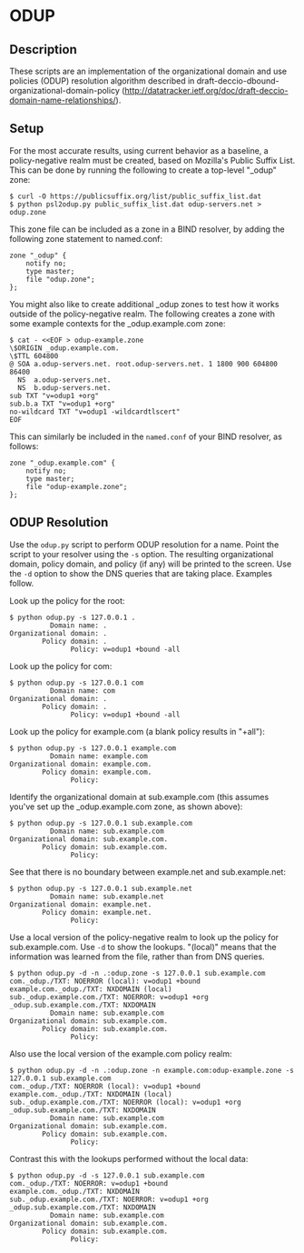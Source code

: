 # ODUP

## Description

These scripts are an implementation of the organizational domain and use
policies (ODUP) resolution algorithm described in
draft-deccio-dbound-organizational-domain-policy
(http://datatracker.ietf.org/doc/draft-deccio-domain-name-relationships/).

## Setup

For the most accurate results, using current behavior as a baseline, a
policy-negative realm must be created, based on Mozilla's Public Suffix List.
This can be done by running the following to create a top-level "\_odup" zone:

```
$ curl -O https://publicsuffix.org/list/public_suffix_list.dat
$ python psl2odup.py public_suffix_list.dat odup-servers.net > odup.zone
```

This zone file can be included as a zone in a BIND resolver, by adding the
following zone statement to named.conf:

```
zone "_odup" {
	notify no;
	type master;
	file "odup.zone";
};
```

You might also like to create additional _odup zones to test how it works
outside of the policy-negative realm.  The following creates a zone with some
example contexts for the _odup.example.com zone:

```
$ cat - <<EOF > odup-example.zone
\$ORIGIN _odup.example.com.
\$TTL 604800
@ SOA a.odup-servers.net. root.odup-servers.net. 1 1800 900 604800 86400
  NS  a.odup-servers.net.
  NS  b.odup-servers.net.
sub TXT "v=odup1 +org"
sub.b.a TXT "v=odup1 +org"
no-wildcard TXT "v=odup1 -wildcardtlscert"
EOF
```

This can similarly be included in the `named.conf` of your BIND resolver, as
follows:
```
zone "_odup.example.com" {
	notify no;
	type master;
	file "odup-example.zone";
};
```

## ODUP Resolution

Use the `odup.py` script to perform ODUP resolution for a name.  Point the
script to your resolver using the `-s` option.  The resulting organizational
domain, policy domain, and policy (if any) will be printed to the screen.  Use
the `-d` option to show the DNS queries that are taking place.  Examples
follow.

Look up the policy for the root:
```
$ python odup.py -s 127.0.0.1 .
          Domain name: .
Organizational domain: .
        Policy domain: .
               Policy: v=odup1 +bound -all
```

Look up the policy for com:
```
$ python odup.py -s 127.0.0.1 com
          Domain name: com
Organizational domain: .
        Policy domain: .
               Policy: v=odup1 +bound -all
```

Look up the policy for example.com (a blank policy results in "+all"):
```
$ python odup.py -s 127.0.0.1 example.com
          Domain name: example.com
Organizational domain: example.com.
        Policy domain: example.com.
               Policy:
```

Identify the organizational domain at sub.example.com (this assumes you've set
up the _odup.example.com zone, as shown above):
```
$ python odup.py -s 127.0.0.1 sub.example.com
          Domain name: sub.example.com
Organizational domain: sub.example.com.
        Policy domain: sub.example.com.
               Policy:
```


See that there is no boundary between example.net and sub.example.net:
```
$ python odup.py -s 127.0.0.1 sub.example.net
          Domain name: sub.example.net
Organizational domain: example.net.
        Policy domain: example.net.
               Policy:
```

Use a local version of the policy-negative realm to look up the policy for
sub.example.com.  Use `-d` to show the lookups.  "(local)" means that the
information was learned from the file, rather than from DNS queries.
```
$ python odup.py -d -n .:odup.zone -s 127.0.0.1 sub.example.com
com._odup./TXT: NOERROR (local): v=odup1 +bound
example.com._odup./TXT: NXDOMAIN (local)
sub._odup.example.com./TXT: NOERROR: v=odup1 +org
_odup.sub.example.com./TXT: NXDOMAIN
          Domain name: sub.example.com
Organizational domain: sub.example.com.
        Policy domain: sub.example.com.
               Policy:
```

Also use the local version of the example.com policy realm:
```
$ python odup.py -d -n .:odup.zone -n example.com:odup-example.zone -s 127.0.0.1 sub.example.com
com._odup./TXT: NOERROR (local): v=odup1 +bound
example.com._odup./TXT: NXDOMAIN (local)
sub._odup.example.com./TXT: NOERROR (local): v=odup1 +org
_odup.sub.example.com./TXT: NXDOMAIN
          Domain name: sub.example.com
Organizational domain: sub.example.com.
        Policy domain: sub.example.com.
               Policy:
```


Contrast this with the lookups performed without the local data:
```
$ python odup.py -d -s 127.0.0.1 sub.example.com
com._odup./TXT: NOERROR: v=odup1 +bound
example.com._odup./TXT: NXDOMAIN
sub._odup.example.com./TXT: NOERROR: v=odup1 +org
_odup.sub.example.com./TXT: NXDOMAIN
          Domain name: sub.example.com
Organizational domain: sub.example.com.
        Policy domain: sub.example.com.
               Policy:
```
